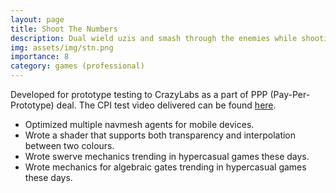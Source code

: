 ```yaml
---
layout: page
title: Shoot The Numbers
description: Dual wield uzis and smash through the enemies while shooting the correct numbers!
img: assets/img/stn.png
importance: 8
category: games (professional)
---
```

Developed for prototype testing to CrazyLabs as a part of PPP (Pay-Per-Prototype) deal. The CPI test video delivered can be found [here](https://youtu.be/OnMOxLZIVHE).
* Optimized multiple navmesh agents for mobile devices.
* Wrote a shader that supports both transparency and interpolation between two colours.
* Wrote swerve mechanics trending in hypercasual games these days.
* Wrote mechanics for algebraic gates trending in hypercasual games these days.
